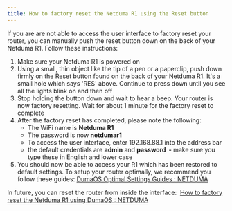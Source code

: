 ```yaml
---
title: How to factory reset the Netduma R1 using the Reset button
---
```


If you are are not able to access the user interface to factory reset your router, you can manually push the reset button down on the back of your Netduma R1. Follow these instructions:

1. Make sure your Netduma R1 is powered on 
2. Using a small, thin object like the tip of a pen or a paperclip, push down firmly on the Reset button found on the back of your Netduma R1. It's a small hole which says 'RES' above. Continue to press down until you see all the lights blink on and then off
3. Stop holding the button down and wait to hear a beep. Your router is now factory resetting. Wait for about 1 minute for the factory reset to complete
4. After the factory reset has completed, please note the following:
   - The WiFi name is **Netduma R1**
   - The password is now **netdumar1**
   - To access the user interface, enter 192.168.88.1 into the address bar
   - the default credentials are **admin** and **password  -** make sure you type these in English and lower case
5. You should now be able to access your R1 which has been restored to default settings. To setup your router optimally, we recommend you follow these guides: [DumaOS Optimal Settings Guides : NETDUMA](http://support.netduma.com/en/support/solutions/folders/16000090646)

In future, you can reset the router from inside the interface:  [How to factory reset the Netduma R1 using DumaOS : NETDUMA](http://support.netduma.com/support/solutions/articles/16000084263-how-to-factory-reset-the-netduma-r1-using-dumaos)

